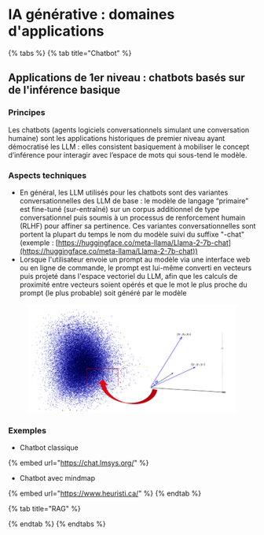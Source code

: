 # IA générative : domaines d'applications

{% tabs %}
{% tab title="Chatbot" %}


## Applications de 1er niveau : chatbots basés sur de l'inférence basique

### Principes

Les chatbots (agents logiciels conversationnels simulant une conversation humaine) sont les applications historiques de premier niveau ayant démocratisé les LLM : elles consistent basiquement à mobiliser le concept d’inférence pour interagir avec l’espace de mots qui sous-tend le modèle.

### Aspects techniques

* En général, les LLM utilisés pour les chatbots sont des variantes conversationnelles des LLM de base : le modèle de langage “primaire” est fine-tuné (sur-entraîné) sur un corpus additionnel de type conversationnel puis soumis à un processus de renforcement humain (RLHF) pour affiner sa pertinence. Ces variantes conversationnelles sont portent la plupart du temps le nom du modèle suivi du suffixe "-chat" (exemple : [https://huggingface.co/meta-llama/Llama-2-7b-chat](https://huggingface.co/meta-llama/Llama-2-7b-chat))
* Lorsque l'utilisateur envoie un prompt au modèle via une interface web ou en ligne de commande, le prompt est lui-même converti en vecteurs puis projeté dans l'espace vectoriel du LLM, afin que les calculs de proximité entre vecteurs soient opérés et que le mot le plus proche du prompt (le plus probable) soit généré par le modèle

<figure><img src=".gitbook/assets/image (1).png" alt=""><figcaption></figcaption></figure>

### Exemples

* Chatbot classique

{% embed url="https://chat.lmsys.org/" %}

* Chatbot avec mindmap

{% embed url="https://www.heuristi.ca/" %}
{% endtab %}

{% tab title="RAG" %}



{% endtab %}
{% endtabs %}

